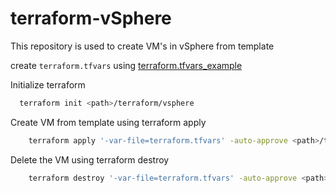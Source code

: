 # terraform-vSphere

This repository is used to create VM's in vSphere from template

create ```terraform.tfvars``` using [terraform.tfvars_example](https://github.com/vavuthu/terraform/blob/main/vsphere/terraform.tfvars_example) 

Initialize terraform
```bash
  terraform init <path>/terraform/vsphere
  ```

Create VM from template using terraform apply
```bash
    terraform apply '-var-file=terraform.tfvars' -auto-approve <path>/terraform/vsphere
```

Delete the VM using terraform destroy
```bash
    terraform destroy '-var-file=terraform.tfvars' -auto-approve <path>/terraform/vsphere
```
